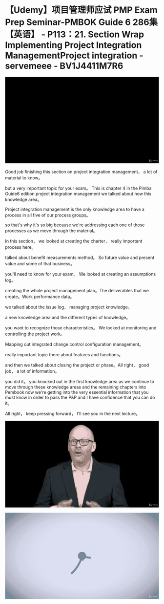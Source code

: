 # 【Udemy】项目管理师应试 PMP Exam Prep Seminar-PMBOK Guide 6  286集【英语】 - P113：21. Section Wrap Implementing Project Integration ManagementProject integration - servemeee - BV1J4411M7R6

![](img/64d98b8ee95e8caa4a15cbea81b04c18_0.png)

Good job finishing this section on project integration management， a lot of material to know。

 but a very important topic for your exam。 This is chapter 4 in the Pimba Guide6 edition project integration management we talked about how this knowledge area。

 Project integration management is the only knowledge area to have a process in all five of our process groups。

 so that's why it's so big because we're addressing each one of those processes as we move through the material。

In this section， we looked at creating the charter， really important process here。

 talked about benefit measurements method。 So future value and present value and some of that business。

 you'll need to know for your exam。 We looked at creating an assumptions log。

 creating the whole project management plan。The deliverables that we create。Work performance data。

 we talked about the issue log， managing project knowledge。

 a new knowledge area and the different types of knowledge。

 you want to recognize those characteristics。 We looked at monitoring and controlling the project work。

Mapping out integrated change control configuration management。

 really important topic there about features and functions。

 and then we talked about closing the project or phase。All right， good job， a lot of information。

 you did it， you knocked out in the first knowledge area as we continue to move through these knowledge areas and the remaining chapters into Pembook now we're getting into the very essential information that you must know in order to pass the P&P and I have confidence that you can do it。

All right， keep pressing forward， I'll see you in the next lecture。



![](img/64d98b8ee95e8caa4a15cbea81b04c18_2.png)

![](img/64d98b8ee95e8caa4a15cbea81b04c18_3.png)